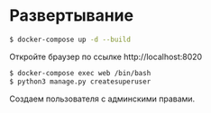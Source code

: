 # Развертывание #
```sh
$ docker-compose up -d --build
```

Откройте браузер по ссылке http://localhost:8020

```sh
$ docker-compose exec web /bin/bash
$ python3 manage.py createsuperuser
```

Создаем пользователя с админскими правами.


